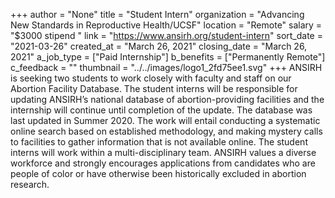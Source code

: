 +++
author = "None"
title = "Student Intern"
organization = "Advancing New Standards in Reproductive Health/UCSF"
location = "Remote"
salary = "$3000 stipend "
link = "https://www.ansirh.org/student-intern"
sort_date = "2021-03-26"
created_at = "March 26, 2021"
closing_date = "March 26, 2021"
a_job_type = ["Paid Internship"]
b_benefits = ["Permanently Remote"]
c_feedback = ""
thumbnail = "../../images/logo1_2fd75ee1.svg"
+++
ANSIRH is seeking two students to work closely with faculty and staff on our Abortion Facility Database. The student interns will be responsible for updating ANSIRH’s national database of abortion-providing facilities and the internship will continue until completion of the update. The database was last updated in Summer 2020. The work will entail conducting a systematic online search based on established methodology, and making mystery calls to facilities to gather information that is not available online. The student interns will work within a multi-disciplinary team. ANSIRH values a diverse workforce and strongly encourages applications from candidates who are people of color or have otherwise been historically excluded in abortion research.


 